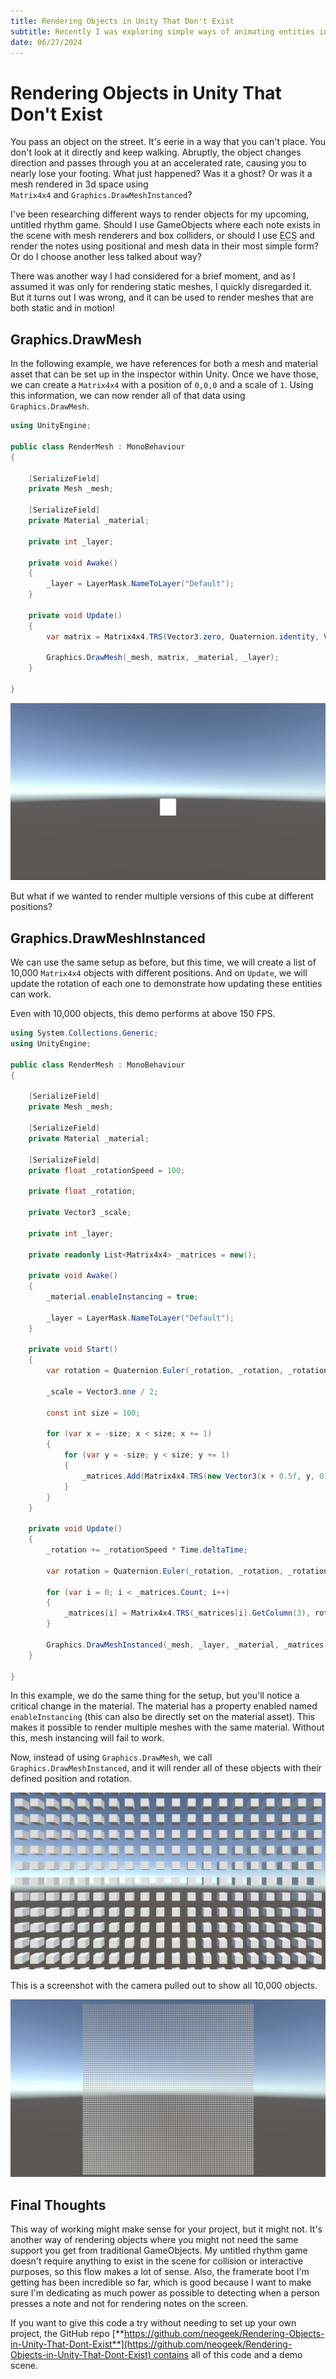 ```yaml
---
title: Rendering Objects in Unity That Don't Exist
subtitle: Recently I was exploring simple ways of animating entities in canvas and happened upon this trick with the jQuery animate method.
date: 06/27/2024
---
```


# Rendering Objects in Unity That Don't Exist

You pass an object on the street. It's eerie in a way that you can't place. You don't look at it directly and keep walking. Abruptly, the object changes direction and passes through you at an accelerated rate, causing you to nearly lose your footing. What just happened? Was it a ghost? Or was it a mesh rendered in 3d space using `Matrix4x4` and `Graphics.DrawMeshInstanced`?

I've been researching different ways to render objects for my upcoming, untitled rhythm game. Should I use GameObjects where each note exists in the scene with mesh renderers and box colliders, or should I use <abbr title="Entity component system">ECS</abbr> and render the notes using positional and mesh data in their most simple form? Or do I choose another less talked about way?

There was another way I had considered for a brief moment, and as I assumed it was only for rendering static meshes, I quickly disregarded it. But it turns out I was wrong, and it can be used to render meshes that are both static and in motion!

## Graphics.DrawMesh

In the following example, we have references for both a mesh and material asset that can be set up in the inspector within Unity. Once we have those, we can create a `Matrix4x4` with a position of `0,0,0` and a scale of `1`. Using this information, we can now render all of that data using `Graphics.DrawMesh`.

```csharp
using UnityEngine;

public class RenderMesh : MonoBehaviour
{

    [SerializeField]
    private Mesh _mesh;

    [SerializeField]
    private Material _material;

    private int _layer;

    private void Awake()
    {
        _layer = LayerMask.NameToLayer("Default");
    }

    private void Update()
    {
        var matrix = Matrix4x4.TRS(Vector3.zero, Quaternion.identity, Vector3.one);

        Graphics.DrawMesh(_mesh, matrix, _material, _layer);
    }

}
```

![](/images/rendering-objects-in-unity-that-dont-exist/cube-graphics-draw-mesh.jpg)

But what if we wanted to render multiple versions of this cube at different positions?

## Graphics.DrawMeshInstanced

We can use the same setup as before, but this time, we will create a list of 10,000 `Matrix4x4` objects with different positions. And on `Update`, we will update the rotation of each one to demonstrate how updating these entities can work.

Even with 10,000 objects, this demo performs at above 150 FPS.

```csharp
using System.Collections.Generic;
using UnityEngine;

public class RenderMesh : MonoBehaviour
{

    [SerializeField]
    private Mesh _mesh;

    [SerializeField]
    private Material _material;

    [SerializeField]
    private float _rotationSpeed = 100;

    private float _rotation;

    private Vector3 _scale;

    private int _layer;

    private readonly List<Matrix4x4> _matrices = new();

    private void Awake()
    {
        _material.enableInstancing = true;

        _layer = LayerMask.NameToLayer("Default");
    }

    private void Start()
    {
        var rotation = Quaternion.Euler(_rotation, _rotation, _rotation);

        _scale = Vector3.one / 2;

        const int size = 100;

        for (var x = -size; x < size; x += 1)
        {
            for (var y = -size; y < size; y += 1)
            {
                _matrices.Add(Matrix4x4.TRS(new Vector3(x + 0.5f, y, 0), rotation, _scale));
            }
        }
    }

    private void Update()
    {
        _rotation += _rotationSpeed * Time.deltaTime;

        var rotation = Quaternion.Euler(_rotation, _rotation, _rotation);

        for (var i = 0; i < _matrices.Count; i++)
        {
            _matrices[i] = Matrix4x4.TRS(_matrices[i].GetColumn(3), rotation, _scale);
        }

        Graphics.DrawMeshInstanced(_mesh, _layer, _material, _matrices);
    }

}
```

In this example, we do the same thing for the setup, but you'll notice a critical change in the material. The material has a property enabled named `enableInstancing` (this can also be directly set on the material asset). This makes it possible to render multiple meshes with the same material. Without this, mesh instancing will fail to work.

Now, instead of using `Graphics.DrawMesh`, we call `Graphics.DrawMeshInstanced`, and it will render all of these objects with their defined position and rotation.

![](/images/rendering-objects-in-unity-that-dont-exist/cube-graphics-draw-mesh-instanced.jpg)

This is a screenshot with the camera pulled out to show all 10,000 objects.

![](/images/rendering-objects-in-unity-that-dont-exist/cube-graphics-draw-mesh-instanced-zoomed-out.jpg)

## Final Thoughts

This way of working might make sense for your project, but it might not. It's another way of rendering objects where you might not need the same support you get from traditional GameObjects. My untitled rhythm game doesn't require anything to exist in the scene for collision or interactive purposes, so this flow makes a lot of sense. Also, the framerate boot I'm getting has been incredible so far, which is good because I want to make sure I'm dedicating as much power as possible to detecting when a person presses a note and not for rendering notes on the screen.

If you want to give this code a try without needing to set up your own project, the GitHub repo [**https://github.com/neogeek/Rendering-Objects-in-Unity-That-Dont-Exist**](https://github.com/neogeek/Rendering-Objects-in-Unity-That-Dont-Exist) contains all of this code and a demo scene.
